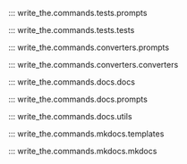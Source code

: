 ::: write_the.commands.tests.prompts

::: write_the.commands.tests.tests

::: write_the.commands.converters.prompts

::: write_the.commands.converters.converters

::: write_the.commands.docs.docs

::: write_the.commands.docs.prompts

::: write_the.commands.docs.utils

::: write_the.commands.mkdocs.templates

::: write_the.commands.mkdocs.mkdocs

